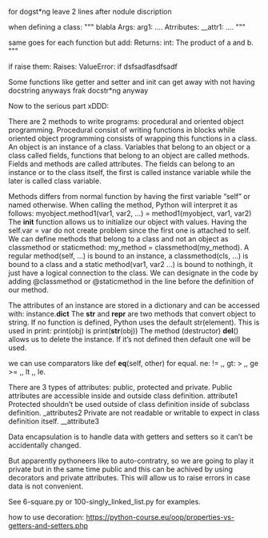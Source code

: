 for dogst*ng leave 2 lines after nodule discription

when defining a class:
""" blabla
Args:
    arg1: ....
Atrributes:
    __attr1: .... """

same goes for each function but add:
    Returns:
        int: The product of a and b.
    """

if raise them:
    Raises:
        ValueError: if dsfsadfasdfsadf

Some functions like getter and setter and init can get away with not having docstring anyways frak docstr*ng anyway

Now to the serious part xDDD:

There are 2 methods to write programs: procedural and oriented object programming.
Procedural consist of writing functions in blocks while oriented object programming consists of wrapping this functions in a class.
An object is an instance of a class.
Variables that belong to an object or a class called fields, functions that belong to an object are called methods. Fields and methods are called attributes.
The fields can belong to an instance or to the class itself, the first is called instance variable while the later is called class variable.

Methods differs from normal function by having the first variable “self” or named otherwise. When calling the method, Python will interpret it as follows: 
myobject.method1(var1, var2, …) = method1(myobject, var1, var2)
The __init__ function allows us to initialize our object with values. Having the self.var = var do not create problem since the first one is attached to self.
We can define methods that belong to a class and not an object as classmethod or staticmethod: my_method = classmethod(my_method). A regular method(self, ...) is bound to an instance, a classmethod(cls, …) is bound to a class and a static method(var1, var2 ...) is bound to nothingh, it just have a logical connection to the class. We can designate in the code by adding @classmethod or @staticmethod in the line before the definition of our method.

The attributes of an instance are stored in a dictionary and can be accessed with: instance.__dict__
The __str__ and __repr__ are two methods that convert object to string. If no function is defined, Python uses the default str(element). This is used in print: print(obj) is print(__str__(obj))
The method (destructor) __del__() allows us to delete the instance. If it’s not defined then default one will be used.

we can use comparators like def __eq__(self, other) for equal. ne: != ,, gt: > ,, ge >= ,, lt ,, le.

There are 3 types of attributes: public, protected and private.
Public attributes are accessible inside and outside class definition. attribute1
Protected shouldn’t be used outside of class definition inside of subclass definition. _attributes2
Private are not readable or writable to expect in class definition itself. __attribute3

Data encapsulation is to handle data with getters and setters so it can’t be accidentally changed.

But apparently pythoneers like to auto-contratry, so we are going to play it private but in the same time public and this can be achived by using decorators and private attributes. This will allow us to raise errors in case data is not convenient.

See 6-square.py or 100-singly_linked_list.py for examples.

how to use decoration: https://python-course.eu/oop/properties-vs-getters-and-setters.php

